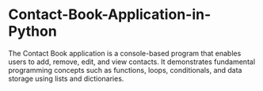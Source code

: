 # Contact-Book-Application-in-Python
The Contact Book application is a console-based program that enables users to add, remove, edit, and view contacts. It demonstrates fundamental programming concepts such as functions, loops, conditionals, and data storage using lists and dictionaries.
